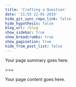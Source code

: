 ```yaml
---
title: 'Crafting a Question'
date: '21:55 22-01-2019'
hide_git_sync_repo_link: false
hide_hypothesis: false
blog_url: /blog
show_sidebar: true
show_breadcrumbs: true
show_pagination: true
hide_from_post_list: false
---
```


Your page summary goes here.

===

Your page content goes here.